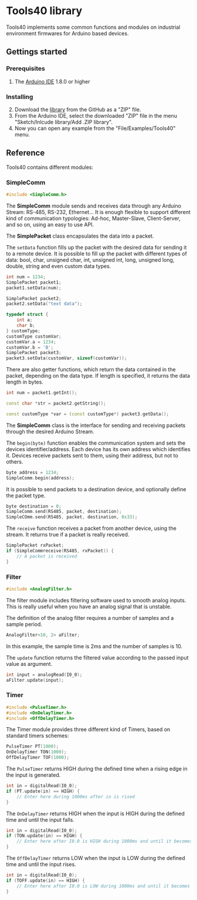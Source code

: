 # Tools40 library

Tools40 implements some common functions and modules on industrial environment firmwares for Arduino based devices.

## Gettings started

### Prerequisites
1. The [Arduino IDE](http://www.arduino.cc) 1.8.0 or higher

### Installing
2. Download the [library](http://www.github.com/industrialshields/arduino-tools40) from the GitHub as a "ZIP" file.
2. From the Arduino IDE, select the downloaded "ZIP" file in the menu "Sketch/Inlcude library/Add .ZIP library".
2. Now you can open any example from the "File/Examples/Tools40" menu.

## Reference
Tools40 contains different modules:

### SimpleComm

```c++
#include <SimpleComm.h>
```

The **SimpleComm** module sends and receives data through any Arduino Stream: RS-485, RS-232, Ethernet... It is enough flexible to support different kind of communication typologies: Ad-hoc, Master-Slave, Client-Server, and so on, using an easy to use API. 

The **SimplePacket** class encapsulates the data into a packet.

The `setData` function fills up the packet with the desired data for sending it to a remote device. It is possible to fill up the packet with different types of data: bool, char, unsigned char, int, unsigned int, long, unsigned long, double, string and even custom data types.

```c++
int num = 1234;
SimplePacket packet1;
packet1.setData(num);
```

```c++
SimplePacket packet2;
packet2.setData("text data");
```

```c++
typedef struct {
    int a;
    char b;
} customType;
customType customVar;
customVar.a = 1234;
customVar.b = 'B';
SimplePacket packet3;
packet3.setData(customVar, sizeof(customVar));
```

There are also getter functions, which return the data contained in the packet, depending on the data type. If length is specified, it returns the data length in bytes.

```c++
int num = packet1.getInt();
```

```c++
const char *str = packet2.getString();
```

```c++
const customType *var = (const customType*) packet3.getData();
```

The **SimpleComm** class is the interface for sending and receiving packets through the desired Arduino Stream.

The `begin(byte)` function enables the communication system and sets the devices identifier/address. Each device has its own address which identifies it. Devices receive packets sent to them, using their address, but not to others.

```c++
byte address = 1234;
SimpleComm.begin(address);
```

It is possible to send packets to a destination device, and optionally define the packet type.

```c++
byte destination = 0;
SimpleComm.send(RS485, packet, destination);
SimpleCOmm.send(RS485, packet, destination, 0x33);
```

The `receive` function receives a packet from another device, using the stream. It returns true if a packet is really received.

```c++
SimplePacket rxPacket;
if (SimpleCommreceive(RS485, rxPacket)) {
    // A packet is received
}
```

### Filter

```c++
#include <AnalogFilter.h>
```

The filter module includes filtering software used to smooth analog inputs. This is really useful when you have an analog signal that is unstable.

The definition of the analog filter requires a number of samples and a sample period.
```c++
AnalogFilter<10, 2> aFilter;
```
In this example, the sample time is 2ms and the number of samples is 10.

The `update` function returns the filtered value according to the passed input value as argument.

```c++
int input = analogRead(I0_0);
aFilter.update(input);
```

### Timer

```c++
#include <PulseTimer.h>
#include <OnDelayTimer.h>
#include <OffDelayTimer.h>
```

The Timer module provides three different kind of Timers, based on standard timers schemes:

```c++
PulseTimer PT(1000);
OnDelayTimer TON(1000);
OffDelayTimer TOF(1000);
```

The `PulseTimer` returns HIGH during the defined time when a rising edge in the input is generated.

```c++
int in = digitalRead(I0_0);
if (PT.update(in) == HIGH) {
    // Enter here during 1000ms after in is rised
}
```

The `OnDelayTimer` returns HIGH when the input is HIGH during the defined time and until the input falls.

```c++
int in = digitalRead(I0_0);
if (TON.update(in) == HIGH) {
    // Enter here after I0.0 is HIGH during 1000ms and until it becomes LOW
}
```

The `OffDelayTimer` returns LOW when the input is LOW during the defined time and until the input rises.

```c++
int in = digitalRead(I0_0);
if (TOFF.update(in) == HIGH) {
    // Enter here after I0.0 is LOW during 1000ms and until it becomes HIGH
}


